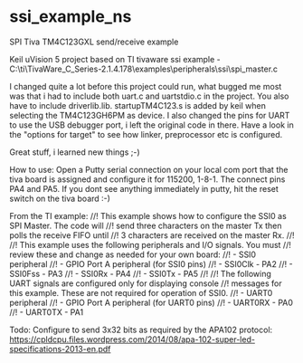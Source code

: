 # ssi_example_ns
SPI Tiva TM4C123GXL send/receive example

Keil uVision 5 project based on TI tivaware ssi example - C:\ti\TivaWare_C_Series-2.1.4.178\examples\peripherals\ssi\spi_master.c

I changed quite a lot before this project could run, what bugged me most was that i had to include both uart.c and uartstdio.c in the project. You also have to include driverlib.lib.
startupTM4C123.s is added by keil when selecting the TM4C123GH6PM as device.
I also changed the pins for UART to use the USB debugger port, i left the original code in there.
Have a look in the "options for target" to see how linker, preprocessor etc is configured. 

Great stuff, i learned new things ;-)

How to use:
Open a Putty serial connection on your local com port that the tiva board is assigned and configure it for 115200, 1-8-1.
The connect pins PA4 and PA5. 
If you dont see anything immediately in putty, hit the reset switch on the tiva board :-)

From the TI example:
//! This example shows how to configure the SSI0 as SPI Master.  The code will
//! send three characters on the master Tx then polls the receive FIFO until
//! 3 characters are received on the master Rx.
//!
//! This example uses the following peripherals and I/O signals.  You must
//! review these and change as needed for your own board:
//! - SSI0 peripheral
//! - GPIO Port A peripheral (for SSI0 pins)
//! - SSI0Clk - PA2
//! - SSI0Fss - PA3
//! - SSI0Rx  - PA4
//! - SSI0Tx  - PA5
//!
//! The following UART signals are configured only for displaying console
//! messages for this example.  These are not required for operation of SSI0.
//! - UART0 peripheral
//! - GPIO Port A peripheral (for UART0 pins)
//! - UART0RX - PA0
//! - UART0TX - PA1

Todo:
Configure to send 3x32 bits as required by the APA102 protocol:
https://cpldcpu.files.wordpress.com/2014/08/apa-102-super-led-specifications-2013-en.pdf
